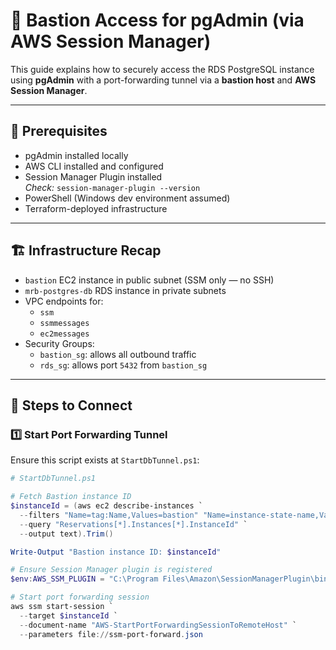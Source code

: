 # 🔐 Bastion Access for pgAdmin (via AWS Session Manager)

This guide explains how to securely access the RDS PostgreSQL instance using **pgAdmin** with a port-forwarding tunnel via a **bastion host** and **AWS Session Manager**.

---

## 🔧 Prerequisites

- pgAdmin installed locally
- AWS CLI installed and configured
- Session Manager Plugin installed  
  _Check:_ `session-manager-plugin --version`
- PowerShell (Windows dev environment assumed)
- Terraform-deployed infrastructure

---

## 🏗️ Infrastructure Recap

- `bastion` EC2 instance in public subnet (SSM only — no SSH)
- `mrb-postgres-db` RDS instance in private subnets
- VPC endpoints for:
  - `ssm`
  - `ssmmessages`
  - `ec2messages`
- Security Groups:
  - `bastion_sg`: allows all outbound traffic
  - `rds_sg`: allows port `5432` from `bastion_sg`

---

## 🚀 Steps to Connect

### 1️⃣ Start Port Forwarding Tunnel

Ensure this script exists at `StartDbTunnel.ps1`:

```powershell
# StartDbTunnel.ps1

# Fetch Bastion instance ID
$instanceId = (aws ec2 describe-instances `
  --filters "Name=tag:Name,Values=bastion" "Name=instance-state-name,Values=running" `
  --query "Reservations[*].Instances[*].InstanceId" `
  --output text).Trim()

Write-Output "Bastion instance ID: $instanceId"

# Ensure Session Manager plugin is registered
$env:AWS_SSM_PLUGIN = "C:\Program Files\Amazon\SessionManagerPlugin\bin\SessionManagerPlugin.exe"

# Start port forwarding session
aws ssm start-session `
  --target $instanceId `
  --document-name "AWS-StartPortForwardingSessionToRemoteHost" `
  --parameters file://ssm-port-forward.json
